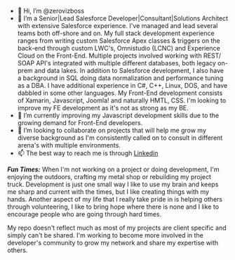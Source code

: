 - 👋 Hi, I’m @zerovizboss
- 👀 I’m a Senior|Lead Salesforce Developer|Consultant|Solutions Architect with extensive Salesforce experience.  I've managed and lead several teams both off-shore and on.  My full stack development experience ranges from writing custom Salesforce Apex classes & triggers on the back-end through custom LWC's, Omnistudio (LCNC) and Experience Cloud on the Front-End.  Multiple projects involved working with REST/ SOAP API's integrated with multiple different databases, both legacy on-prem and data lakes.  In addition to Salesforce development, I also have a background in SQL doing data normalization and performance tuning as a DBA.  I have additional experience in C#, C++, Linux, DOS, and have dabbled in some other languages.  My Front-End development consists of Xamarin, Javascript, Joomla! and naturally HMTL, CSS.  I'm looking to improve my FE development as it's not as strong as my BE.
- 🌱 I’m currently improving my Javascript development skills due to the growing demand for Front-End developers.
- 💞️ I’m looking to collaborate on projects that will help me grow my diverse background as I'm consistently called on to consult in different arena's with multiple environments.
- 📫 The best way to reach me is through <a href=[www.linkedin.com/in/donny-dedman-72a55159](https://www.linkedin.com/in/donny-zerovizboss-dedman/)>Linkedin</a>

<strong><em>Fun Times:</em></strong>
When I'm not working on a project or doing development, I'm enjoying the outdoors, crafting my metal shop or rebuilding my project truck.  Development is just one small way I like to use my brain and keeps me sharp and current with the times, but I like creating things with my hands.  Another aspect of my life that I really take pride in is helping others through volunteering, I like to bring hope where there is none and I like to encourage people who are going through hard times.

My repo doesn't reflect much as most of my projects are client specific and simply can't be shared.  I'm working to become more involved in the developer's community to grow my network and share my expertise with others.
<!---
zerovizboss/zerovizboss is a ✨ special ✨ repository because its `README.md` (this file) appears on your GitHub profile.
You can click the Preview link to take a look at your changes.
--->
